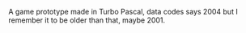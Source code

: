 A game prototype made in Turbo Pascal, data codes says 2004 but I remember it to be older than that, maybe 2001.

